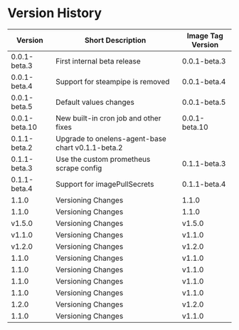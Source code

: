 # Version History

| Version | Short Description | Image Tag Version |
|---------|------------------|------------------|
| 0.0.1-beta.3   | First internal beta release | 0.0.1-beta.3 |
| 0.0.1-beta.4   | Support for steampipe is removed | 0.0.1-beta.4 |
| 0.0.1-beta.5   | Default values changes | 0.0.1-beta.5 |
| 0.0.1-beta.10   | New built-in cron job and other fixes | 0.0.1-beta.10 |
| 0.1.1-beta.2   | Upgrade to onelens-agent-base chart v0.1.1-beta.2      |
| 0.1.1-beta.3 | Use the custom prometheus scrape config |0.1.1-beta.3 | 
| 0.1.1-beta.4 | Support for imagePullSecrets | 0.1.1-beta.4 |
| 1.1.0 | Versioning Changes | 1.1.0 |
| 1.1.0 | Versioning Changes | 1.1.0 |
| v1.5.0 | Versioning Changes | v1.5.0 |
| v1.1.0 | Versioning Changes | v1.1.0 |
| v1.2.0 | Versioning Changes | v1.2.0 |
| 1.1.0 | Versioning Changes | v1.1.0 |
| 1.1.0 | Versioning Changes | v1.1.0 |
| 1.1.0 | Versioning Changes | v1.1.0 |
| 1.1.0 | Versioning Changes | v1.1.0 |
| 1.2.0 | Versioning Changes | v1.2.0 |
| 1.1.0 | Versioning Changes | v1.1.0 |
